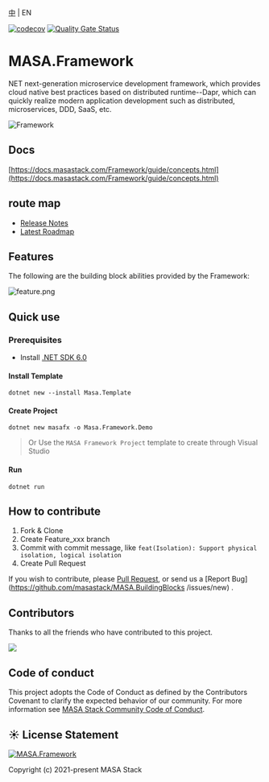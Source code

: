 [中](README.zh-CN.md) | EN

[![codecov](https://codecov.io/gh/masastack/MASA.Framework/branch/main/graph/badge.svg?token=87TPNHUHW2)](https://codecov.io/gh/masastack/MASA.Framework)
[![Quality Gate Status](https://sonarcloud.io/api/project_badges/measure?project=masastack_MASA.Framework&metric=alert_status)](https://sonarcloud.io/summary/new_code?id=masastack_MASA.Framework)

# MASA.Framework

NET next-generation microservice development framework, which provides cloud native best practices based on distributed runtime--Dapr, which can quickly realize modern application development such as distributed, microservices, DDD, SaaS, etc.

![Framework](https://s2.loli.net/2022/08/18/G5FDp4Ocx16k8As.png)



## Docs

[https://docs.masastack.com/Framework/guide/concepts.html](https://docs.masastack.com/Framework/guide/concepts.html)



## route map

* [Release Notes](https://github.com/masastack/MASA.Framework/releases)
* [Latest Roadmap](https://github.com/masastack/MASA.Framework/issues/101)



## Features

The following are the building block abilities provided by the Framework:

![feature.png](https://s2.loli.net/2022/08/08/ELBPiYvSj6KwNg8.png)



## Quick use

### Prerequisites

* Install [.NET SDK 6.0](https://dotnet.microsoft.com/en-us/download/dotnet/6.0)


#### Install Template

``` shell
dotnet new --install Masa.Template
````

#### Create Project

``` shell
dotnet new masafx -o Masa.Framework.Demo
````

> Or Use the `MASA Framework Project` template to create through Visual Studio

#### Run

``` shell
dotnet run
````



## How to contribute

1. Fork & Clone
2. Create Feature_xxx branch
3. Commit with commit message, like `feat(Isolation): Support physical isolation, logical isolation`
4. Create Pull Request

If you wish to contribute, please [Pull Request](https://github.com/masastack/MASA.BuildingBlocks/pulls), or send us a [Report Bug](https://github.com/masastack/MASA.BuildingBlocks /issues/new) .



## Contributors

Thanks to all the friends who have contributed to this project.

<a href="https://github.com/masastack/MASA.Framework/graphs/contributors">
    <img src="https://contrib.rocks/image?repo=masastack/MASA.Framework" />
</a>



## Code of conduct

This project adopts the Code of Conduct as defined by the Contributors Covenant to clarify the expected behavior of our community. For more information see [MASA Stack Community Code of Conduct](https://github.com/masastack/community/blob/main/CODE-OF-CONDUCT.md).



## ☀️ License Statement

[![MASA.Framework](https://img.shields.io/badge/License-MIT-blue?style=flat-square)](/LICENSE.txt)

Copyright (c) 2021-present MASA Stack
